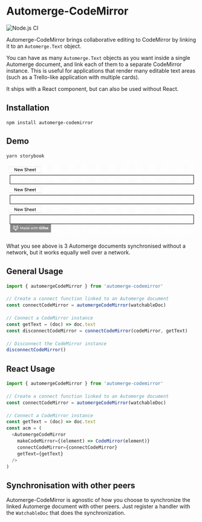 # Automerge-CodeMirror

![Node.js CI](https://github.com/aslakhellesoy/automerge-codemirror/workflows/Node.js%20CI/badge.svg)

Automerge-CodeMirror brings collaborative editing to CodeMirror by linking it to
an `Automerge.Text` object.

You can have as many `Automerge.Text` objects as you want inside a single Automerge document, and link each of them to
a separate CodeMirror instance. This is useful for applications that render many editable text areas (such as a
Trello-like application with multiple cards).

It ships with a React component, but can also be used without React.

## Installation

    npm install automerge-codemirror

## Demo

    yarn storybook

![example](./example.gif)

What you see above is 3 Automerge documents synchronised without a network, but it works equally
well over a network.

## General Usage

```typescript
import { automergeCodeMirror } from 'automerge-codemirror'

// Create a connect function linked to an Automerge document
const connectCodeMirror = automergeCodeMirror(watchableDoc)

// Connect a CodeMirror instance
const getText = (doc) => doc.text
const disconnectCodeMirror = connectCodeMirror(codeMirror, getText)

// Disconnect the CodeMirror instance
disconnectCodeMirror()
```

## React Usage

```typescript jsx
import { automergeCodeMirror } from 'automerge-codemirror'

// Create a connect function linked to an Automerge document
const connectCodeMirror = automergeCodeMirror(watchableDoc)

// Connect a CodeMirror instance
const getText = (doc) => doc.text
const acm = (
  <AutomergeCodeMirror
    makeCodeMirror={(element) => CodeMirror(element)}
    connectCodeMirror={connectCodeMirror}
    getText={getText}
  />
)
```

## Synchronisation with other peers

Automerge-CodeMirror is agnostic of how you choose to synchronize the linked Automerge document
with other peers. Just register a handler with the `WatchableDoc` that does the synchronization.
